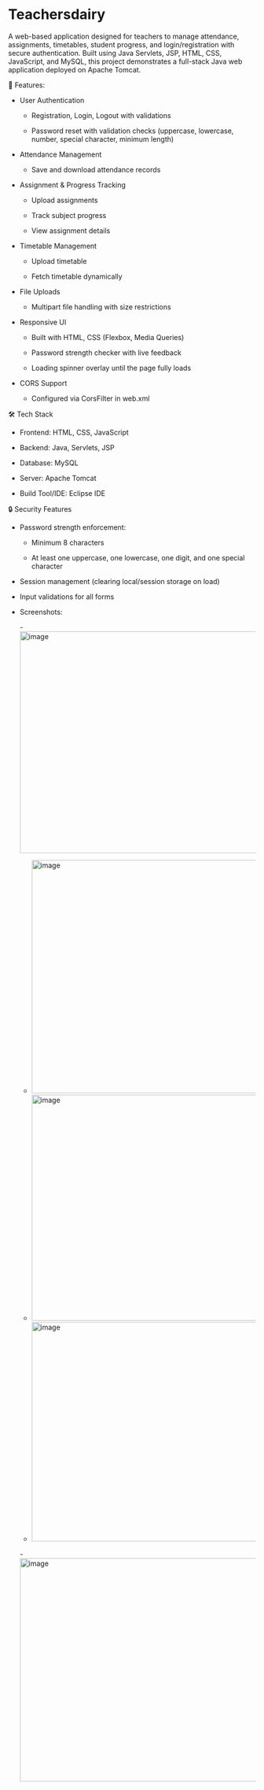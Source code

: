 # Teachersdairy

A web-based application designed for teachers to manage attendance, assignments, timetables, student progress, and login/registration with secure authentication.
Built using Java Servlets, JSP, HTML, CSS, JavaScript, and MySQL, this project demonstrates a full-stack Java web application deployed on Apache Tomcat.

🚀 Features:

 - User Authentication
 
   - Registration, Login, Logout with validations
  
   - Password reset with validation checks (uppercase, lowercase, number, special character, minimum length)

 - Attendance Management
 
   - Save and download attendance records

 - Assignment & Progress Tracking
 
   - Upload assignments
   
   - Track subject progress
   
   - View assignment details

 - Timetable Management
 
   - Upload timetable
   
   - Fetch timetable dynamically

 - File Uploads
 
   - Multipart file handling with size restrictions

- Responsive UI

   - Built with HTML, CSS (Flexbox, Media Queries)
   
   - Password strength checker with live feedback
   
   - Loading spinner overlay until the page fully loads

 - CORS Support
 
   - Configured via CorsFilter in web.xml



🛠️ Tech Stack

- Frontend: HTML, CSS, JavaScript

- Backend: Java, Servlets, JSP

- Database: MySQL

- Server: Apache Tomcat

- Build Tool/IDE: Eclipse IDE


🔒 Security Features

- Password strength enforcement:

  - Minimum 8 characters
  
  - At least one uppercase, one lowercase, one digit, and one special character
  
- Session management (clearing local/session storage on load)

- Input validations for all forms




- Screenshots:
  
  -<img width="940" height="451" alt="image" src="https://github.com/user-attachments/assets/edc7051e-372b-42fe-a340-48c729882084" />

  - <img width="917" height="474" alt="image" src="https://github.com/user-attachments/assets/66d99917-5914-4400-9d8f-b52c0ed3a7f9" />
  - <img width="940" height="459" alt="image" src="https://github.com/user-attachments/assets/125e95c4-c3c7-4110-baf0-ff04f897eef6" />
  - <img width="940" height="446" alt="image" src="https://github.com/user-attachments/assets/a0913122-05ce-4b71-8c91-9402ad08928a" />
  -<img width="940" height="454" alt="image" src="https://github.com/user-attachments/assets/36c280e0-0e82-492a-aba8-e1af5bae2d19" />




